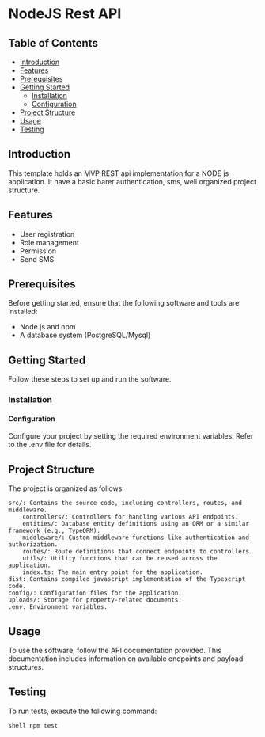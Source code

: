 # NodeJS Rest API

## Table of Contents

- [Introduction](#introduction)
- [Features](#features)
- [Prerequisites](#prerequisites)
- [Getting Started](#getting-started)
  - [Installation](#installation)
  - [Configuration](#configuration)
- [Project Structure](#project-structure)
- [Usage](#usage)
- [Testing](#testing)

## Introduction

This template holds an MVP REST api implementation for a NODE js application. It have a basic barer authentication, sms, well organized project structure.

## Features

- User registration
- Role management
- Permission
- Send SMS

## Prerequisites

Before getting started, ensure that the following software and tools are installed:

- Node.js and npm
- A database system (PostgreSQL/Mysql)

## Getting Started

Follow these steps to set up and run the software.

### Installation


#### Configuration
Configure your project by setting the required environment variables. Refer to the .env file for details.

## Project Structure
The project is organized as follows:

    src/: Contains the source code, including controllers, routes, and middleware.
        controllers/: Controllers for handling various API endpoints.
        entities/: Database entity definitions using an ORM or a similar framework (e.g., TypeORM).
        middleware/: Custom middleware functions like authentication and authorization.
        routes/: Route definitions that connect endpoints to controllers.
        utils/: Utility functions that can be reused across the application.
        index.ts: The main entry point for the application.
    dist: Contains compiled javascript implementation of the Typescript code.
    config/: Configuration files for the application.
    uploads/: Storage for property-related documents.
    .env: Environment variables.

## Usage
To use the software, follow the API documentation provided. This documentation includes information on available endpoints and payload structures.

## Testing
To run tests, execute the following command:

``` shell npm test ``` 
